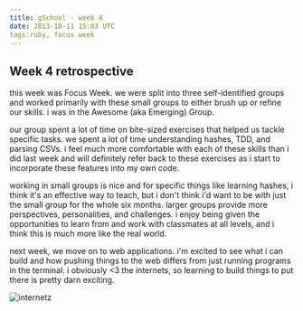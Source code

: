 ```yaml
---
title: gSchool - week 4
date: 2013-10-11 15:03 UTC
tags:ruby, focus week
---
```


<h2>Week 4 retrospective</h2>

this week was Focus Week.  we were split into three self-identified groups and worked primarily with these small groups to either brush up or refine our skills.  i was in the Awesome (aka Emerging) Group.

our group spent a lot of time on bite-sized exercises that helped us tackle specific tasks.  we spent a lot of time understanding hashes, TDD, and parsing CSVs.  i feel much more comfortable with each of these skills than i did last week and will definitely refer back to these exercises as i start to incorporate these features into my own code.

working in small groups is nice and for specific things like learning hashes, i think it's an effective way to teach, but i don't think i'd want to be with just the small group for the whole six months.  larger groups provide more perspectives, personalities, and challenges.  i enjoy being given the opportunities to learn from and work with classmates at all levels, and i think this is much more like the real world.

next week, we move on to web applications.  i'm excited to see what i can build and how pushing things to the web differs from just running programs in the terminal.  i obviously <3 the internets, so learning to build things to put there is pretty darn exciting.

![internetz](http://memecrunch.com/meme/ONU8/i-love-the-interwebz/image.png)
